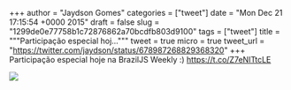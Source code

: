 
+++
author = "Jaydson Gomes"
categories = ["tweet"]
date = "Mon Dec 21 17:15:54 +0000 2015"
draft = false
slug = "1299de0e77758b1c72876862a70bcdfb803d9100"
tags = ["tweet"]
title = """Participação especial hoj..."""
tweet = true
micro = true
tweet_url = "https://twitter.com/jaydson/status/678987268829368320"
+++
Participação especial hoje na BrazilJS Weekly :) https://t.co/Z7eNITtcLE

![](/images/tweet-media/678987268829368320-CWw_P5SXIAIBV06.jpg)